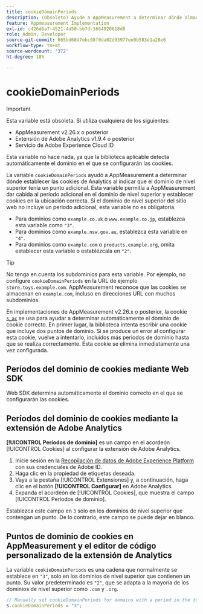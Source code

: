 ```yaml
---
title: cookieDomainPeriods
description: (Obsoleto) Ayude a AppMeasurement a determinar dónde almacenar las cookies cuando el dominio de nivel superior de un sitio web contiene un punto.
feature: Appmeasurement Implementation
exl-id: c426d6a7-4521-4d50-bb7d-1664920618d8
role: Admin, Developer
source-git-commit: 665bd68d7ebc08f0da02d93977ee0b583e1a28e6
workflow-type: tm+mt
source-wordcount: '372'
ht-degree: 18%

---
```


# cookieDomainPeriods

>[!IMPORTANT]
>Esta variable está obsoleta. Si utiliza cualquiera de los siguientes:
>
>* AppMeasurement v2.26.x o posterior
>* Extensión de Adobe Analytics v1.9.4 o posterior
>* Servicio de Adobe Experience Cloud ID
>
>Esta variable no hace nada, ya que la biblioteca aplicable detecta automáticamente el dominio en el que se configurarán las cookies.

La variable `cookieDomainPeriods` ayudó a AppMeasurement a determinar dónde establecer las cookies de Analytics al indicar que el dominio de nivel superior tenía un punto adicional. Esta variable permitía a AppMeasurement dar cabida al período adicional en el dominio de nivel superior y establecer cookies en la ubicación correcta. Si el dominio de nivel superior del sitio web no incluye un periodo adicional, esta variable no es obligatoria.

* Para dominios como `example.co.uk` o `www.example.co.jp`, establezca esta variable como `"3"`.
* Para dominios como `example.nsw.gov.au`, establezca esta variable en `"4"`.
* Para dominios como `example.com` o `products.example.org`, omita establecer esta variable o establézcala en `"2"`.

>[!TIP]
>
>No tenga en cuenta los subdominios para esta variable. Por ejemplo, no configure `cookieDomainPeriods` en la URL de ejemplo `store.toys.example.com`. AppMeasurement reconoce que las cookies se almacenan en `example.com`, incluso en direcciones URL con muchos subdominios.

En implementaciones de AppMeasurement v2.26.x o posterior, la cookie [`s_ac`](https://experienceleague.adobe.com/es/docs/core-services/interface/data-collection/cookies/analytics) se usa para ayudar a determinar automáticamente el dominio de cookie correcto. En primer lugar, la biblioteca intenta escribir una cookie que incluye dos puntos de dominio. Si se produce un error al configurar esta cookie, vuelve a intentarlo, incluidos más periodos de dominio hasta que se realiza correctamente. Esta cookie se elimina inmediatamente una vez configurada.

## Períodos del dominio de cookies mediante Web SDK

Web SDK determina automáticamente el dominio correcto en el que se configurarán las cookies.

## Períodos del dominio de cookies mediante la extensión de Adobe Analytics

**[!UICONTROL Períodos de dominio]** es un campo en el acordeón [!UICONTROL Cookies] al configurar la extensión de Adobe Analytics.

1. Inicie sesión en la [Recopilación de datos de Adobe Experience Platform](https://experience.adobe.com/data-collection) con sus credenciales de Adobe ID.
1. Haga clic en la propiedad de etiquetas deseada.
1. Vaya a la pestaña [!UICONTROL Extensiones] y, a continuación, haga clic en el botón **[!UICONTROL Configurar]** en Adobe Analytics.
1. Expanda el acordeón de [!UICONTROL Cookies], que muestra el campo [!UICONTROL Períodos de dominio].

Establezca este campo en `3` solo en los dominios de nivel superior que contengan un punto. De lo contrario, este campo se puede dejar en blanco.

## Puntos de dominio de cookies en AppMeasurement y el editor de código personalizado de la extensión de Analytics

La variable `cookieDomainPeriods` es una cadena que normalmente se establece en `"3"`, solo en los dominios de nivel superior que contienen un punto. Su valor predeterminado es `"2"`, que se adapta a la mayoría de los dominios de nivel superior como `.com` y `.org`.

```js
// Manually set cookieDomainPeriods for domains with a period in the top-level domain, such as www.example.co.uk
s.cookieDomainPeriods = "3";
```
